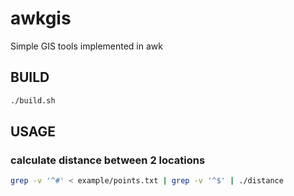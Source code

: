 # awkgis

Simple GIS tools implemented in awk

## BUILD

```sh
./build.sh
```

## USAGE

### calculate distance between 2 locations

```sh
grep -v '^#' < example/points.txt | grep -v '^$' | ./distance
```
